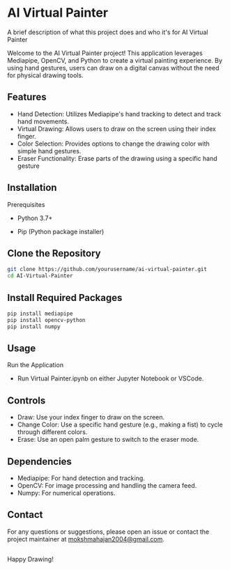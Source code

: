 
# AI Virtual Painter

A brief description of what this project does and who it's for
AI Virtual Painter

Welcome to the AI Virtual Painter project! This application leverages Mediapipe, OpenCV, and Python to create a virtual painting experience. By using hand gestures, users can draw on a digital canvas without the need for physical drawing tools.



## Features

- Hand Detection: Utilizes Mediapipe's hand tracking to detect and track hand movements.
- Virtual Drawing: Allows users to draw on the screen using their index finger.
- Color Selection: Provides options to change the drawing color with simple hand gestures.
- Eraser Functionality: Erase parts of the drawing using a specific hand gesture


## Installation
Prerequisites

- Python 3.7+

- Pip (Python package installer)

## Clone the Repository
```bash
git clone https://github.com/yourusername/ai-virtual-painter.git
cd AI-Virtual-Painter
```
## Install Required Packages
```bash
pip install mediapipe
pip install opencv-python
pip install numpy
```
## Usage


Run the Application
- Run Virtual Painter.ipynb on either Jupyter Notebook or VSCode.



## Controls
- Draw: Use your index finger to draw on the screen.
- Change Color: Use a specific hand gesture (e.g., making a fist) to cycle through different colors.
- Erase: Use an open palm gesture to switch to the eraser mode.
## Dependencies
- Mediapipe: For hand detection and tracking.
- OpenCV: For image processing and handling the camera feed.
- Numpy: For numerical operations.
## Contact
For any questions or suggestions, please open an issue or contact the project maintainer at mokshmahajan2004@gmail.com.
##
Happy Drawing!
##
